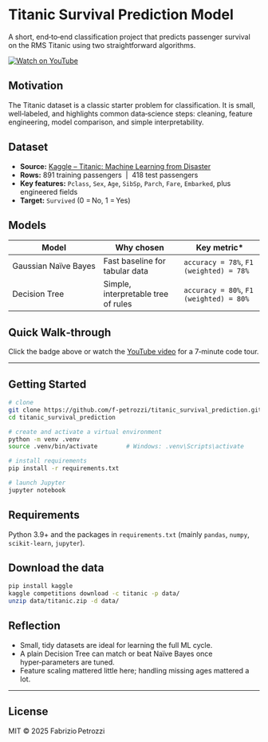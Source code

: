 # Titanic Survival Prediction Model
A short, end‑to‑end classification project that predicts passenger survival on the RMS Titanic using two straightforward algorithms.

[![Watch on YouTube](https://img.shields.io/badge/Walkthrough-Video-red?logo=youtube)](https://www.youtube.com/watch?v=IucFNaEQSFM)

## Motivation
The Titanic dataset is a classic starter problem for classification.  It is small, well‑labeled, and highlights common data‑science steps: cleaning, feature engineering, model comparison, and simple interpretability.

## Dataset
* **Source:** [Kaggle – Titanic: Machine Learning from Disaster](https://www.kaggle.com/c/titanic)
* **Rows:** 891 training passengers  |  418 test passengers  
* **Key features:** `Pclass`, `Sex`, `Age`, `SibSp`, `Parch`, `Fare`, `Embarked`, plus engineered fields  
* **Target:** `Survived` (0 = No, 1 = Yes)

## Models
| Model | Why chosen | Key metric* |
|-------|------------|-------------|
| Gaussian Naïve Bayes | Fast baseline for tabular data | `accuracy = 78%`, `F1 (weighted) = 78%` |
| Decision Tree | Simple, interpretable tree of rules | `accuracy = 80%`, `F1 (weighted) = 80%` |


## Quick Walk‑through
Click the badge above or watch the [YouTube video](https://www.youtube.com/watch?v=IucFNaEQSFM) for a 7‑minute code tour.

---

## Getting Started

```bash
# clone
git clone https://github.com/f-petrozzi/titanic_survival_prediction.git
cd titanic_survival_prediction

# create and activate a virtual environment
python -m venv .venv
source .venv/bin/activate        # Windows: .venv\Scripts\activate

# install requirements
pip install -r requirements.txt

# launch Jupyter
jupyter notebook
```

## Requirements
Python 3.9+ and the packages in `requirements.txt`
(mainly `pandas`, `numpy`, `scikit‑learn`, `jupyter`).

## Download the data
```bash
pip install kaggle
kaggle competitions download -c titanic -p data/
unzip data/titanic.zip -d data/
```

## Reflection
* Small, tidy datasets are ideal for learning the full ML cycle.  
* A plain Decision Tree can match or beat Naïve Bayes once hyper‑parameters are tuned.
* Feature scaling mattered little here; handling missing ages mattered a lot.

---

## License
MIT © 2025 Fabrizio Petrozzi
